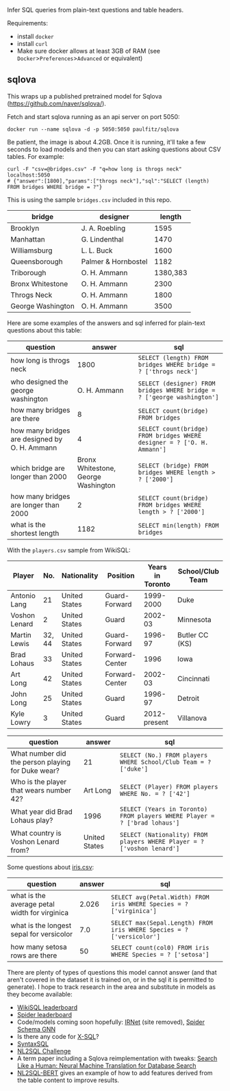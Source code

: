 Infer SQL queries from plain-text questions and table headers.

Requirements:
 * install `docker`
 * install `curl`
 * Make sure docker allows at least 3GB of RAM (see `Docker`>`Preferences`>`Advanced`
   or equivalent)

## sqlova

This wraps up a published pretrained model for Sqlova (https://github.com/naver/sqlova/).

Fetch and start sqlova running as an api server on port 5050:

```
docker run --name sqlova -d -p 5050:5050 paulfitz/sqlova
```

Be patient, the image is about 4.2GB.  Once it is running, it'll take a few seconds
to load models and then you can start asking questions about CSV tables.  For example:

```
curl -F "csv=@bridges.csv" -F "q=how long is throgs neck" localhost:5050
# {"answer":[1800],"params":["throgs neck"],"sql":"SELECT (length) FROM bridges WHERE bridge = ?"}
```

This is using the sample `bridges.csv` included in this repo.

| bridge | designer | length |
|---|---|---|
| Brooklyn | J. A. Roebling | 1595 |
| Manhattan | G. Lindenthal | 1470 |
| Williamsburg | L. L. Buck | 1600 |
| Queensborough | Palmer & Hornbostel | 1182 |
| Triborough | O. H. Ammann | 1380,383 |
| Bronx Whitestone | O. H. Ammann | 2300 |
| Throgs Neck | O. H. Ammann | 1800 |
| George Washington | O. H. Ammann | 3500 |

Here are some examples of the answers and sql inferred for plain-text questions about
this table:

| question | answer | sql |
|---|---|---|
| how long is throgs neck | 1800 | `SELECT (length) FROM bridges WHERE bridge = ? ['throgs neck']` |
| who designed the george washington | O. H. Ammann | `SELECT (designer) FROM bridges WHERE bridge = ? ['george washington']` |
| how many bridges are there | 8 | `SELECT count(bridge) FROM bridges` |
| how many bridges are designed by O. H. Ammann | 4 | `SELECT count(bridge) FROM bridges WHERE designer = ? ['O. H. Ammann']` |
| which bridge are longer than 2000 | Bronx Whitestone, George Washington | `SELECT (bridge) FROM bridges WHERE length > ? ['2000']` |
| how many bridges are longer than 2000 | 2 | `SELECT count(bridge) FROM bridges WHERE length > ? ['2000']` |
| what is the shortest length | 1182 | `SELECT min(length) FROM bridges` |

With the `players.csv` sample from WikiSQL:

| Player | No. | Nationality | Position | Years in Toronto | School/Club Team |
|---|---|---|---|---|---|
| Antonio Lang | 21 | United States | Guard-Forward | 1999-2000 | Duke |
| Voshon Lenard | 2 | United States | Guard | 2002-03 | Minnesota |
| Martin Lewis | 32, 44 | United States | Guard-Forward | 1996-97 | Butler CC (KS) |
| Brad Lohaus | 33 | United States | Forward-Center | 1996 | Iowa |
| Art Long | 42 | United States | Forward-Center | 2002-03 | Cincinnati |
| John Long | 25 | United States | Guard | 1996-97 | Detroit |
| Kyle Lowry | 3 | United States | Guard | 2012-present | Villanova |

| question | answer | sql |
|---|---|---|
| What number did the person playing for Duke wear? | 21 | `SELECT (No.) FROM players WHERE School/Club Team = ? ['duke']` |
| Who is the player that wears number 42? | Art Long  | `SELECT (Player) FROM players WHERE No. = ? ['42']` |
| What year did Brad Lohaus play? | 1996 | `SELECT (Years in Toronto) FROM players WHERE Player = ? ['brad lohaus']` |
| What country is Voshon Lenard from? | United States | `SELECT (Nationality) FROM players WHERE Player = ? ['voshon lenard']` |

Some questions about [iris.csv](https://en.wikipedia.org/wiki/Iris_flower_data_set):

| question | answer | sql |
|---|---|---|
| what is the average petal width for virginica | 2.026 | `SELECT avg(Petal.Width) FROM iris WHERE Species = ? ['virginica']` |
| what is the longest sepal for versicolor | 7.0 | `SELECT max(Sepal.Length) FROM iris WHERE Species = ? ['versicolor']` |
| how many setosa rows are there | 50 | `SELECT count(col0) FROM iris WHERE Species = ? ['setosa']` |

There are plenty of types of questions this model cannot answer (and that aren't covered
in the dataset it is trained on, or in the sql it is permitted to generate).  I hope to
track research in the area and substitute in models as they become available:

 * [WikiSQL leaderboard](https://github.com/salesforce/WikiSQL#leaderboard)
 * [Spider leaderboard](https://yale-lily.github.io/spider)
 * Code/models coming soon hopefully: [IRNet](https://github.com/zhanzecheng/IRNet) (site removed), [Spider Schema GNN](https://github.com/benbogin/spider-schema-gnn)
 * Is there any code for [X-SQL](https://www.microsoft.com/en-us/research/publication/x-sql-reinforce-context-into-schema-representation/)?
 * [SyntaxSQL](https://github.com/taoyds/syntaxSQL)
 * [NL2SQL Challenge](https://tianchi.aliyun.com/competition/entrance/231716/information)
 * A term paper including a Sqlova reimplementation with tweaks: [Search Like a Human: Neural Machine Translation for Database Search](https://web.stanford.edu/class/cs224n/reports/custom/15709203.pdf)
 * [NL2SQL-BERT](https://github.com/guotong1988/NL2SQL-BERT) gives an example of how to add features derived from the table content to improve results.

